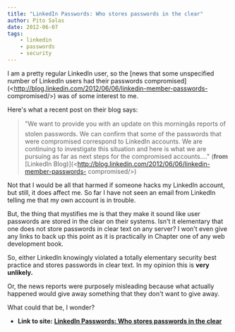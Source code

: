 ```yaml
---
title: "LinkedIn Passwords: Who stores passwords in the clear"
author: Pito Salas
date: 2012-06-07
tags:
    - linkedin
    - passwords
    - security
---
```


I am a pretty regular LinkedIn user, so the [news that some unspecified number
of LinkedIn users had their passwords
compromised](<http://blog.linkedin.com/2012/06/06/linkedin-member-passwords-
compromised/>) was of some interest to me.

Here's what a recent post on their blog says:

> "We want to provide you with an update on this morningâs reports of stolen
> passwords. We can confirm that some of the passwords that were compromised
> correspond to LinkedIn accounts. We are continuing to investigate this
> situation and here is what we are pursuing as far as next steps for the
> compromised accounts…." (**from** [LinkedIn
> Blog)](<http://blog.linkedin.com/2012/06/06/linkedin-member-passwords-
> compromised/>)

Not that I would be all that harmed if someone hacks my LinkedIn account, but
still, it does affect me. So far I have not seen an email from LinkedIn
telling me that my own account is in trouble.

But, the thing that mystifies me is that they make it sound like user
passwords are stored in the clear on their systems. Isn't it elementary that
one does not store passwords in clear text on any server? I won't even give
any links to back up this point as it is practically in Chapter one of any web
development book.

So, either LinkedIn knowingly violated a totally elementary security best
practice and stores passwords in clear text. In my opinion this is **very
unlikely.**

Or, the news reports were purposely misleading because what actually happened
would give away something that they don't want to give away.

What could that be, I wonder?


* **Link to site:** **[LinkedIn Passwords: Who stores passwords in the clear](None)**
